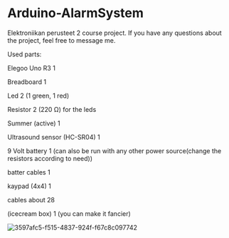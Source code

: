 # Arduino-AlarmSystem
Elektroniikan perusteet 2 course project. 
If you have any questions about the project, feel free to message me.


Used parts:


Elegoo Uno R3  1 

Breadboard 1 

Led 2 (1 green, 1 red) 

Resistor 2 (220 Ω) for the leds 

Summer (active) 1 

Ultrasound sensor (HC-SR04) 1 

9 Volt battery 1 (can also be run with any other power source(change the resistors according to need)) 

batter cables 1 

kaypad (4x4) 1 

cables about 28 

(icecream box) 1 (you can make it fancier) 

![3597afc5-f515-4837-924f-f67c8c097742](https://github.com/temevh/Arduino-AlarmSystem/assets/96690178/b7ab8e2d-f22a-4dca-803c-aca4170e6632)


